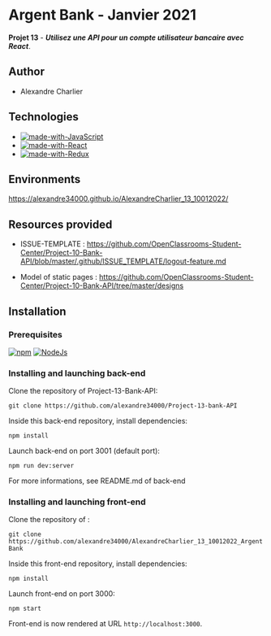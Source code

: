 # Argent Bank - Janvier 2021

**Projet 13** - **_Utilisez une API pour un compte utilisateur bancaire avec React_**. 

## Author

- Alexandre Charlier

## Technologies

- [![made-with-JavaScript](https://img.shields.io/badge/Made%20with-JavaScript-green)](https://shields.io)
- [![made-with-React](https://img.shields.io/badge/react-v%2017.0.2-blue)](https://fr.reactjs.org/)
- [![made-with-Redux](https://img.shields.io/badge/redux-v%204.1.2-blue)](https://www.redux.js.org)

## Environments

https://alexandre34000.github.io/AlexandreCharlier_13_10012022/

## Resources provided

* ISSUE-TEMPLATE :
https://github.com/OpenClassrooms-Student-Center/Project-10-Bank-API/blob/master/.github/ISSUE_TEMPLATE/logout-feature.md

* Model of static pages :
https://github.com/OpenClassrooms-Student-Center/Project-10-Bank-API/tree/master/designs

## Installation 

### Prerequisites

[![npm](https://img.shields.io/badge/npm-v%208.1.3-blue)](https://www.npmjs.com)
[![NodeJs](https://img.shields.io/badge/NodeJs-v%2016.13.0-yellow)](https://nodejs.org)


### Installing and launching back-end

Clone the repository of Project-13-Bank-API:

`git clone https://github.com/alexandre34000/Project-13-bank-API`

Inside this back-end repository, install dependencies:

`npm install`

Launch back-end on port 3001 (default port):

`npm run dev:server`

For more informations, see README.md of back-end

### Installing and launching front-end

Clone the repository of :

`git clone https://github.com/alexandre34000/AlexandreCharlier_13_10012022_ArgentBank`

Inside this front-end repository, install dependencies:

`npm install`

Launch front-end on port 3000:

`npm start`

Front-end is now rendered at URL `http://localhost:3000`.